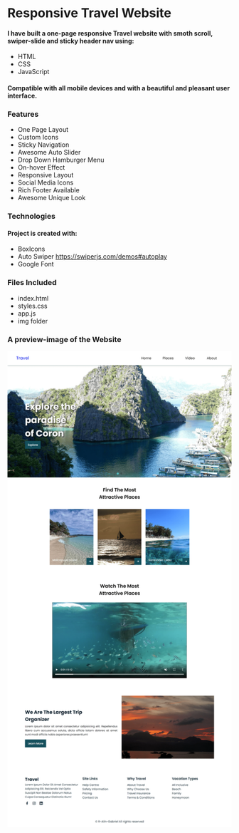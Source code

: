 # Responsive Travel Website

#### I have built a one-page responsive Travel website with smoth scroll, swiper-slide and sticky header nav using: 
* HTML
* CSS
* JavaScript 
#### Compatible with all mobile devices and with a beautiful and pleasant user interface.

### Features 
* One Page Layout
* Custom Icons
* Sticky Navigation
* Awesome Auto Slider
* Drop Down Hamburger Menu
* On-hover Effect
* Responsive Layout
* Social Media Icons
* Rich Footer Available
* Awesome Unique Look


### Technologies

#### Project is created with:
* BoxIcons
* Auto Swiper https://swiperjs.com/demos#autoplay
* Google Font


### Files Included

* index.html
* styles.css
* app.js
* img folder

### A preview-image of the Website

<img src="img/Preview.png" width="900">

